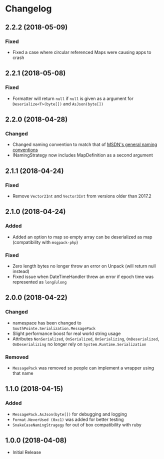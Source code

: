 # Changelog

## 2.2.2 (2018-05-09)

### Fixed
- Fixed a case where circular referenced Maps were causing apps to crash

## 2.2.1 (2018-05-08)

### Fixed
- Formatter will return `null` if `null` is given as a argument for `Deserialize<T>(byte[])` and `AsJson(byte[])`

## 2.2.0 (2018-04-28)

### Changed
- Changed naming convention to match that of [MSDN's general naming conventions](https://docs.microsoft.com/en-us/dotnet/standard/design-guidelines/general-naming-conventions)
- INamingStrategy now includes MapDefinition as a second argument

## 2.1.1 (2018-04-24)

### Fixed
- Remove `Vector2Int` and `Vector3Int` from versions older than 2017.2

## 2.1.0 (2018-04-24)

### Added
- Added an option to map so empty array can be deserialized as map (compatibility with `msgpack-php`)

### Fixed
- Zero length bytes no longer throw an error on Unpack (will return null instead)
- Fixed issue when DateTimeHandler threw an error if epoch time was represented as `long`/`ulong` 

## 2.0.0 (2018-04-22)

### Changed
- namespace has been changed to `SouthPointe.Serialization.MessagePack`
- Slight performance boost for real world string usage
- Attributes `NonSerialized`, `OnSerialized`, `OnSerializing`, `OnDeserialized`, `OnDeserializing` no longer rely on `System.Runtime.Serialization`

### Removed
- `MessagePack` was removed so people can implement a wrapper using that name

## 1.1.0 (2018-04-15)

### Added
- `MessagePack.AsJson(byte[])` for debugging and logging
- `Format.NeverUsed (0xc1)` was added for better testing
- `SnakeCaseNamingStragegy` for out of box compatibility with ruby

## 1.0.0 (2018-04-08)

- Initial Release
